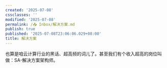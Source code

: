 ```yaml
---
created: '2025-07-08'
cssclasses: ''
modified: '2025-07-08'
permalink: /📥 Inbox/解决方案.md
publish: true
published: '2025-07-08T23:06:06.029+08:00'
title: 解决方案
---
```

也算是咱云计算行业的黑话、超高频的词儿了。甚至我们有个收入超高的岗位叫做：SA-解决方案架构师。
